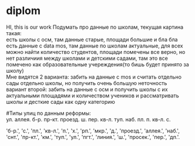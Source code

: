 # diplom
HI, this is our work
Подумать про данные по школам, текущая картина такая:  
есть школы с осм, там данные старые, площади большие и бла бла  
есть данные с data mos, там данные по школам актуальные, для всех можно найти количество студентов, площади помечены все верно, но нет различиия между школами и детскими садами, там это все помечено как образовательные учереждения(то бишь будет принято за школу)  
Мне видятся 2 варианта: забить на данные с mos и считать отдельно сады отдельно школы, но получить очень большую неточность  
вариант второй: забить на данные с осм и получить школы с их актуальными площадями и количеством учеников и рассматривать школы и десткие сады как одну категорию  

#Типы улиц по данным реформы:  
ул. аллея. б-р. пр-кт. проезд. ш. пер. кв-л. туп. наб. пл. п. кв-л. с.  
  
'б-р.', 'с.', 'пл.', 'кв-л.', 'п.', 'х.', 'рп.', 'мкр.', 'д.', 'проезд.', 'аллея.', 'наб.', 'снт.', 'пр-кт.', 'км.', 'туп.', 'ул.', 'пгт.', 'линия.', 'ш.', 'просек.', 'пер.', 'дп.'.
